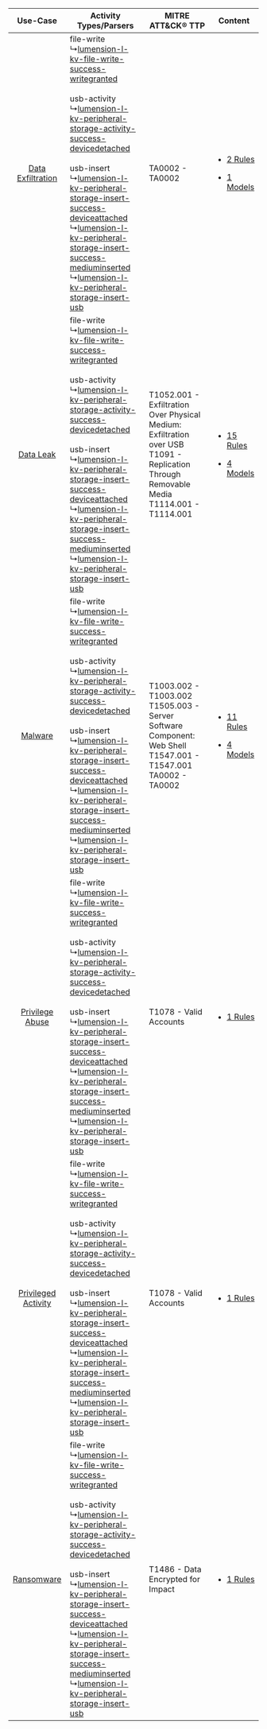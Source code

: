 |    Use-Case    | Activity Types/Parsers    | MITRE ATT&CK® TTP    | Content    |
|:----:| ---- | ---- | ---- |
|   [Data Exfiltration](../../../UseCases/uc_data_exfiltration.md)   |  file-write<br> ↳[lumension-l-kv-file-write-success-writegranted](Ps/pC_lumensionlkvfilewritesuccesswritegranted.md)<br><br> usb-activity<br> ↳[lumension-l-kv-peripheral-storage-activity-success-devicedetached](Ps/pC_lumensionlkvperipheralstorageactivitysuccessdevicedetached.md)<br><br> usb-insert<br> ↳[lumension-l-kv-peripheral-storage-insert-success-deviceattached](Ps/pC_lumensionlkvperipheralstorageinsertsuccessdeviceattached.md)<br> ↳[lumension-l-kv-peripheral-storage-insert-success-mediuminserted](Ps/pC_lumensionlkvperipheralstorageinsertsuccessmediuminserted.md)<br> ↳[lumension-l-kv-peripheral-storage-insert-usb](Ps/pC_lumensionlkvperipheralstorageinsertusb.md)<br> | TA0002 - TA0002<br>    | [<ul><li>2 Rules</li></ul><ul><li>1 Models</li></ul>](RM/r_m_lumension_lumension_Data_Exfiltration.md) |
|    [Data Leak](../../../UseCases/uc_data_leak.md)    |  file-write<br> ↳[lumension-l-kv-file-write-success-writegranted](Ps/pC_lumensionlkvfilewritesuccesswritegranted.md)<br><br> usb-activity<br> ↳[lumension-l-kv-peripheral-storage-activity-success-devicedetached](Ps/pC_lumensionlkvperipheralstorageactivitysuccessdevicedetached.md)<br><br> usb-insert<br> ↳[lumension-l-kv-peripheral-storage-insert-success-deviceattached](Ps/pC_lumensionlkvperipheralstorageinsertsuccessdeviceattached.md)<br> ↳[lumension-l-kv-peripheral-storage-insert-success-mediuminserted](Ps/pC_lumensionlkvperipheralstorageinsertsuccessmediuminserted.md)<br> ↳[lumension-l-kv-peripheral-storage-insert-usb](Ps/pC_lumensionlkvperipheralstorageinsertusb.md)<br> | T1052.001 - Exfiltration Over Physical Medium: Exfiltration over USB<br>T1091 - Replication Through Removable Media<br>T1114.001 - T1114.001<br> | [<ul><li>15 Rules</li></ul><ul><li>4 Models</li></ul>](RM/r_m_lumension_lumension_Data_Leak.md)        |
|    [Malware](../../../UseCases/uc_malware.md)    |  file-write<br> ↳[lumension-l-kv-file-write-success-writegranted](Ps/pC_lumensionlkvfilewritesuccesswritegranted.md)<br><br> usb-activity<br> ↳[lumension-l-kv-peripheral-storage-activity-success-devicedetached](Ps/pC_lumensionlkvperipheralstorageactivitysuccessdevicedetached.md)<br><br> usb-insert<br> ↳[lumension-l-kv-peripheral-storage-insert-success-deviceattached](Ps/pC_lumensionlkvperipheralstorageinsertsuccessdeviceattached.md)<br> ↳[lumension-l-kv-peripheral-storage-insert-success-mediuminserted](Ps/pC_lumensionlkvperipheralstorageinsertsuccessmediuminserted.md)<br> ↳[lumension-l-kv-peripheral-storage-insert-usb](Ps/pC_lumensionlkvperipheralstorageinsertusb.md)<br> | T1003.002 - T1003.002<br>T1505.003 - Server Software Component: Web Shell<br>T1547.001 - T1547.001<br>TA0002 - TA0002<br>    | [<ul><li>11 Rules</li></ul><ul><li>4 Models</li></ul>](RM/r_m_lumension_lumension_Malware.md)          |
|     [Privilege Abuse](../../../UseCases/uc_privilege_abuse.md)     |  file-write<br> ↳[lumension-l-kv-file-write-success-writegranted](Ps/pC_lumensionlkvfilewritesuccesswritegranted.md)<br><br> usb-activity<br> ↳[lumension-l-kv-peripheral-storage-activity-success-devicedetached](Ps/pC_lumensionlkvperipheralstorageactivitysuccessdevicedetached.md)<br><br> usb-insert<br> ↳[lumension-l-kv-peripheral-storage-insert-success-deviceattached](Ps/pC_lumensionlkvperipheralstorageinsertsuccessdeviceattached.md)<br> ↳[lumension-l-kv-peripheral-storage-insert-success-mediuminserted](Ps/pC_lumensionlkvperipheralstorageinsertsuccessmediuminserted.md)<br> ↳[lumension-l-kv-peripheral-storage-insert-usb](Ps/pC_lumensionlkvperipheralstorageinsertusb.md)<br> | T1078 - Valid Accounts<br>    | [<ul><li>1 Rules</li></ul>](RM/r_m_lumension_lumension_Privilege_Abuse.md)    |
| [Privileged Activity](../../../UseCases/uc_privileged_activity.md) |  file-write<br> ↳[lumension-l-kv-file-write-success-writegranted](Ps/pC_lumensionlkvfilewritesuccesswritegranted.md)<br><br> usb-activity<br> ↳[lumension-l-kv-peripheral-storage-activity-success-devicedetached](Ps/pC_lumensionlkvperipheralstorageactivitysuccessdevicedetached.md)<br><br> usb-insert<br> ↳[lumension-l-kv-peripheral-storage-insert-success-deviceattached](Ps/pC_lumensionlkvperipheralstorageinsertsuccessdeviceattached.md)<br> ↳[lumension-l-kv-peripheral-storage-insert-success-mediuminserted](Ps/pC_lumensionlkvperipheralstorageinsertsuccessmediuminserted.md)<br> ↳[lumension-l-kv-peripheral-storage-insert-usb](Ps/pC_lumensionlkvperipheralstorageinsertusb.md)<br> | T1078 - Valid Accounts<br>    | [<ul><li>1 Rules</li></ul>](RM/r_m_lumension_lumension_Privileged_Activity.md)    |
|          [Ransomware](../../../UseCases/uc_ransomware.md)          |  file-write<br> ↳[lumension-l-kv-file-write-success-writegranted](Ps/pC_lumensionlkvfilewritesuccesswritegranted.md)<br><br> usb-activity<br> ↳[lumension-l-kv-peripheral-storage-activity-success-devicedetached](Ps/pC_lumensionlkvperipheralstorageactivitysuccessdevicedetached.md)<br><br> usb-insert<br> ↳[lumension-l-kv-peripheral-storage-insert-success-deviceattached](Ps/pC_lumensionlkvperipheralstorageinsertsuccessdeviceattached.md)<br> ↳[lumension-l-kv-peripheral-storage-insert-success-mediuminserted](Ps/pC_lumensionlkvperipheralstorageinsertsuccessmediuminserted.md)<br> ↳[lumension-l-kv-peripheral-storage-insert-usb](Ps/pC_lumensionlkvperipheralstorageinsertusb.md)<br> | T1486 - Data Encrypted for Impact<br>    | [<ul><li>1 Rules</li></ul>](RM/r_m_lumension_lumension_Ransomware.md)    |